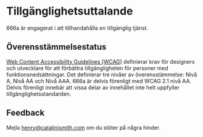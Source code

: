 # Tillgänglighetsuttalande


666a är engagerat i att tillhandahålla en tillgänglig tjänst.

## Överensstämmelsestatus

<a lang="en" href="https://www.w3.org/WAI/standards-guidelines/wcag/">Web Content Accessibility Guidelines (WCAG)</a> definierar krav för designers och utvecklare för att förbättra tillgängligheten för personer med funktionsnedsättningar. Det definierar tre nivåer av överensstämmelse: Nivå A, Nivå AA och Nivå AAA. 666a är delvis förenligt med WCAG 2.1 nivå AA. Delvis förenligt innebär att vissa delar av innehållet inte helt uppfyller tillgänglighetsstandarden.

## Feedback

Mejla henry@catalinismith.com om du stöter på några hinder.
